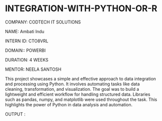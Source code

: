 # INTEGRATION-WITH-PYTHON-OR-R

COMPANY: CODTECH IT SOLUTIONS

NAME: Ambati Indu

INTERN ID: CTO8VRL

DOMAIN:: POWERBI

DURATION: 4 WEEKS

MENTOR: NEELA SANTOSH

This project showcases a simple and effective approach to data integration and processing using Python. It involves automating tasks like data cleaning, transformation, and visualization. The goal was to build a lightweight and efficient workflow for handling structured data. Libraries such as pandas, numpy, and matplotlib were used throughout the task. This highlights the power of Python in data analysis and automation.

OUTPUT :
